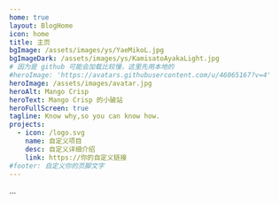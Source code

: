 ```yaml
---
home: true
layout: BlogHome
icon: home
title: 主页
bgImage: /assets/images/ys/YaeMikoL.jpg
bgImageDark: /assets/images/ys/KamisatoAyakaLight.jpg
# 因为是 github 可能会加载比较慢，这里先用本地的
#heroImage: 'https://avatars.githubusercontent.com/u/46065167?v=4'
heroImage: /assets/images/avatar.jpg
heroAlt: Mango Crisp
heroText: Mango Crisp 的小破站
heroFullScreen: true
tagline: Know why,so you can know how.
projects:
  - icon: /logo.svg
    name: 自定义项目
    desc: 自定义详细介绍
    link: https://你的自定义链接
#footer: 自定义你的页脚文字
---
```


...